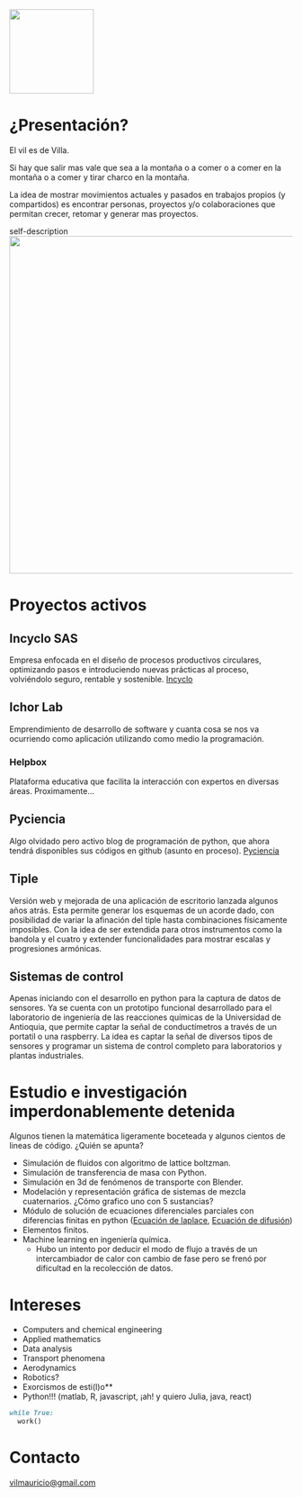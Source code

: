 
<img src="https://avatars2.githubusercontent.com/u/20471013?s=400&u=4d0822b871025d913124243c2faf7df59fcfc44f&v=4" width="150"/>

# ¿Presentación?

El vil es de Villa.

Si hay que salir mas vale que sea a la montaña o a comer o a comer en la montaña o a comer y tirar charco en la montaña. 

La idea de mostrar movimientos actuales y pasados en trabajos propios (y compartidos) es encontrar personas, proyectos y/o colaboraciones que permitan crecer, retomar y generar mas proyectos.

self-description<br>
<img src="https://imgs.xkcd.com/comics/self_description.png" width="600" />

# Proyectos activos

## Incyclo SAS
Empresa enfocada en el diseño de procesos productivos circulares, optimizando pasos e introduciendo nuevas prácticas al proceso, volviéndolo seguro, rentable y sostenible. [Incyclo](http://incyclo.co/website/home.html)

## Ichor Lab
Emprendimiento de desarrollo de software y cuanta cosa se nos va ocurriendo como aplicación utilizando como medio la programación.

### Helpbox
Plataforma educativa que facilita la interacción con expertos en diversas áreas. Proximamente...

## Pyciencia
Algo olvidado pero activo blog de programación de python, que ahora tendrá disponibles sus códigos en github (asunto en proceso). [Pyciencia](http://pyciencia.blogspot.com/)

## Tiple
Versión web y mejorada de una aplicación de escritorio lanzada algunos años atrás. Esta permite generar los esquemas de un acorde dado, con posibilidad de variar la afinación del tiple hasta combinaciones físicamente imposibles. Con la idea de ser extendida para otros instrumentos como la bandola y el cuatro y extender funcionalidades para mostrar escalas y progresiones armónicas.

## Sistemas de control
Apenas iniciando con el desarrollo en python para la captura de datos de sensores. Ya se cuenta con un prototipo funcional desarrollado para el laboratorio de ingeniería de las reacciones químicas de la Universidad de Antioquia, que permite captar la señal de conductímetros a través de un portatil o una raspberry. La idea es captar la señal de diversos tipos de sensores y programar un sistema de control completo para laboratorios y plantas industriales.

# Estudio e investigación imperdonablemente detenida
Algunos tienen la matemática ligeramente boceteada y algunos cientos de lineas de código. ¿Quién se apunta?

- Simulación de fluidos con algoritmo de lattice boltzman.
- Simulación de transferencia de masa con Python.
- Simulación en 3d de fenómenos de transporte con Blender.
- Modelación y representación gráfica de sistemas de mezcla cuaternarios. ¿Cómo grafico uno con 5 sustancias?
- Módulo de solución de ecuaciones diferenciales parciales con diferencias finitas en python ([Ecuación de laplace](https://deltalabco.blogspot.com/2017/12/ecuacion-de-laplace.html), [Ecuación de difusión](https://deltalabco.blogspot.com/2018/03/la-ecuacion-de-difusion-en-dos.html))
- Elementos finitos.
- Machine learning en ingeniería química. 
  - Hubo un intento por deducir el modo de flujo a través de un intercambiador de calor con cambio de fase pero se frenó por dificultad en la recolección de datos.

# Intereses

- Computers and chemical engineering
- Applied mathematics
- Data analysis
- Transport phenomena
- Aerodynamics
- Robotics?
- Exorcismos de esti(l)o**
- Python!!! (matlab, R, javascript, ¡ah! y quiero Julia, java, react)

```markdown
while True:
  work()
```

# Contacto

vilmauricio@gmail.com
